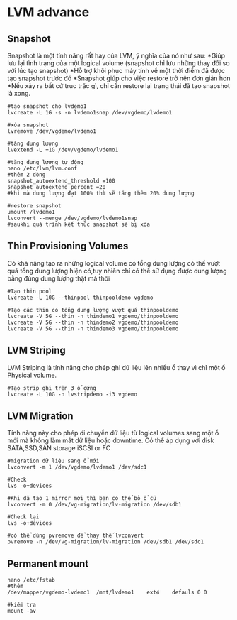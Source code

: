 # LVM advance

## Snapshot
  Snapshot là một tính năng rất hay của LVM, ý nghĩa của nó như sau:
*Giúp lưu lại tình trạng của một logical volume (snapshot chỉ lưu những thay đổi so với lúc tạo snapshot)
*Hỗ trợ khôi phục máy tính về một thời điểm đã được tạo snapshot trước đó
*Snapshot giúp cho việc restore trở nên đơn giản hơn 
*Nếu xảy ra bất cứ trục trặc gì, chỉ cần restore lại trạng thái đã tạo snapshot là xong.
```
#tạo snapshot cho lvdemo1
lvcreate -L 1G -s -n lvdemo1snap /dev/vgdemo/lvdemo1

#xóa snapshot
lvremove /dev/vgdemo/lvdemo1

#tăng dung lượng
lvextend -L +1G /dev/vgdemo/lvdemo1 

#tăng dung lượng tự động
nano /etc/lvm/lvm.conf
#thêm 2 dòng
snapshot_autoextend_threshold =100
snapshot_autoextend_percent =20
#khi mà dung lượng đạt 100% thì sẽ tăng thêm 20% dung lượng

#restore snapshot
umount /lvdemo1
lvconvert --merge /dev/vgdemo/lvdemo1snap
#saukhi quá trình kết thúc snapshot sẽ bị xóa 
```
## Thin Provisioning Volumes
Có khả năng tạo ra những logical volume có tổng dung lượng có thể vượt quá tổng dung lượng hiện có,tuy nhiên chỉ có thể sử dụng được dung lượng bằng đúng dung lượng thật mà thôi
```
#Tạo thin pool
lvcreate -L 10G --thinpool thinpooldemo vgdemo

#Tạo các thin có tổng dung lượng vượt quá thinpooldemo
lvcreate -V 5G --thin -n thindemo1 vgdemo/thinpooldemo
lvcreate -V 5G --thin -n thindemo2 vgdemo/thinpooldemo
lvcreate -V 5G --thin -n thindemo3 vgdemo/thinpooldemo
```
## LVM Striping
LVM Striping là tính năng cho phép ghi dữ liệu lên nhiều ổ thay vì chỉ một ổ Physical volume.
```
#Tạo strip ghi trên 3 ổ cứng
lvcreate -L 10G -n lvstripdemo -i3 vgdemo
```
## LVM Migration
Tính năng này cho phép di chuyển dữ liệu từ logical volumes sang một ổ mới mà không làm mất dữ liệu hoặc downtime. Có thể áp dụng với disk SATA,SSD,SAN storage iSCSI or FC
```
#migration dữ liệu sang ổ mới
lvconvert -m 1 /dev/vgdemo/lvdemo1 /dev/sdc1

#Check 
lvs -o+devices

#Khi đã tạo 1 mirror mới thì bạn có thể bỏ ổ cũ
lvconvert -m 0 /dev/vg-migration/lv-migration /dev/sdb1

#Check lại  
lvs -o+devices

#có thể dùng pvremove để thay thế lvconvert
pvremove -n /dev/vg-migration/lv-migration /dev/sdb1 /dev/sdc1
```
## Permanent mount
```
nano /etc/fstab
#thêm 
/dev/mapper/vgdemo-lvdemo1	/mnt/lvdemo1	ext4	defauls 0 0

#kiểm tra
mount -av
```

